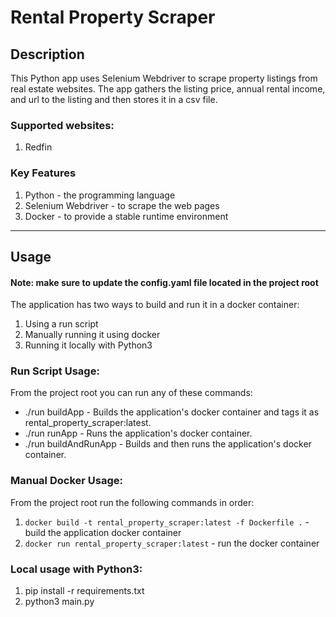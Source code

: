 # Rental Property Scraper 

## Description
This Python app uses Selenium Webdriver to scrape property listings from real estate websites. 
The app gathers the listing price, annual rental income, and url to the listing and then stores it in a csv file. 

### Supported websites: 
1. Redfin

### Key Features
1. Python - the programming language
2. Selenium Webdriver - to scrape the web pages
3. Docker - to provide a stable runtime environment

---

## Usage

#### Note: make sure to update the config.yaml file located in the project root

The application has two ways to build and run it in a docker container:
1. Using a run script
2. Manually running it using docker
3. Running it locally with Python3

### Run Script Usage:
From the project root you can run any of these commands:
- ./run buildApp - Builds the application's docker container and tags it as rental_property_scraper:latest.
- ./run runApp - Runs the application's docker container.
- ./run buildAndRunApp - Builds and then runs the application's docker container.

### Manual Docker Usage:
From the project root run the following commands in order:
1. `docker build -t rental_property_scraper:latest -f Dockerfile .` - build the application docker container
2. `docker run rental_property_scraper:latest` - run the docker container

### Local usage with Python3:
1. pip install -r requirements.txt
2. python3 main.py